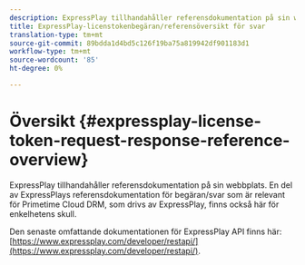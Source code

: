 ```yaml
---
description: ExpressPlay tillhandahåller referensdokumentation på sin webbplats. En del av ExpressPlays referensdokumentation för begäran/svar som är relevant för Primetime Cloud DRM, som drivs av ExpressPlay, finns också här för enkelhetens skull.
title: ExpressPlay-licenstokenbegäran/referensöversikt för svar
translation-type: tm+mt
source-git-commit: 89bdda1d4bd5c126f19ba75a819942df901183d1
workflow-type: tm+mt
source-wordcount: '85'
ht-degree: 0%

---
```



# Översikt {#expressplay-license-token-request-response-reference-overview}

ExpressPlay tillhandahåller referensdokumentation på sin webbplats. En del av ExpressPlays referensdokumentation för begäran/svar som är relevant för Primetime Cloud DRM, som drivs av ExpressPlay, finns också här för enkelhetens skull.

Den senaste omfattande dokumentationen för ExpressPlay API finns här: [https://www.expressplay.com/developer/restapi/](https://www.expressplay.com/developer/restapi/).